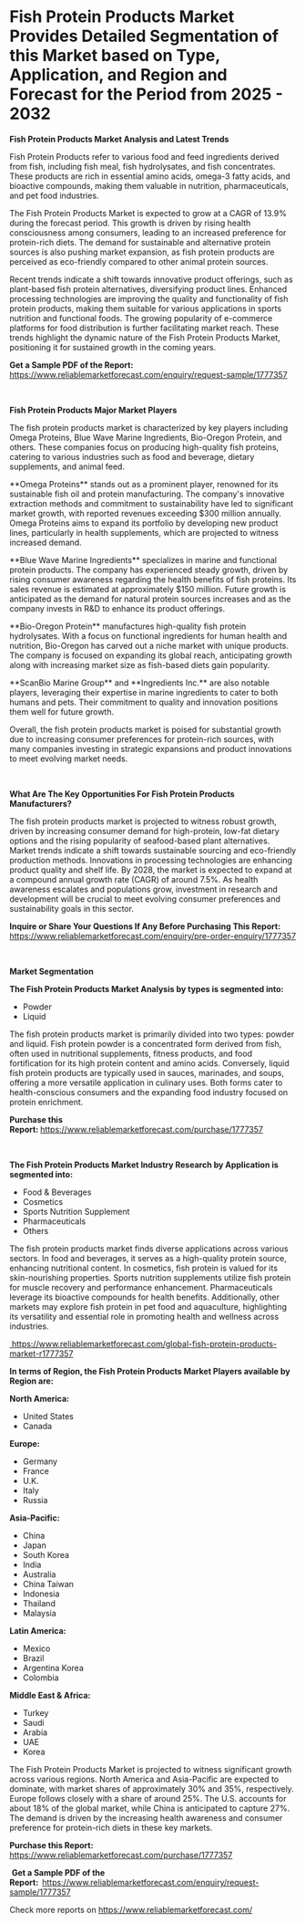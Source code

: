 <p><h1>Fish Protein Products Market Provides Detailed Segmentation of this Market based on Type, Application, and Region and Forecast for the Period from 2025 - 2032</h1></p><p><strong>Fish Protein Products Market Analysis and Latest Trends</strong></p>
<p><p>Fish Protein Products refer to various food and feed ingredients derived from fish, including fish meal, fish hydrolysates, and fish concentrates. These products are rich in essential amino acids, omega-3 fatty acids, and bioactive compounds, making them valuable in nutrition, pharmaceuticals, and pet food industries.</p><p>The Fish Protein Products Market is expected to grow at a CAGR of 13.9% during the forecast period. This growth is driven by rising health consciousness among consumers, leading to an increased preference for protein-rich diets. The demand for sustainable and alternative protein sources is also pushing market expansion, as fish protein products are perceived as eco-friendly compared to other animal protein sources.</p><p>Recent trends indicate a shift towards innovative product offerings, such as plant-based fish protein alternatives, diversifying product lines. Enhanced processing technologies are improving the quality and functionality of fish protein products, making them suitable for various applications in sports nutrition and functional foods. The growing popularity of e-commerce platforms for food distribution is further facilitating market reach. These trends highlight the dynamic nature of the Fish Protein Products Market, positioning it for sustained growth in the coming years.</p></p>
<p><strong>Get a Sample PDF of the Report:&nbsp;</strong> <a href="https://www.reliablemarketforecast.com/enquiry/request-sample/1777357?utm_campaign=2145&utm_medium=2&utm_source=Github&utm_content=ia&utm_term=15022025&utm_id=fish-protein-products">https://www.reliablemarketforecast.com/enquiry/request-sample/1777357</a></p>
<p>&nbsp;</p>
<p><strong>Fish Protein Products Major Market Players</strong></p>
<p><p>The fish protein products market is characterized by key players including Omega Proteins, Blue Wave Marine Ingredients, Bio-Oregon Protein, and others. These companies focus on producing high-quality fish proteins, catering to various industries such as food and beverage, dietary supplements, and animal feed.</p><p>**Omega Proteins** stands out as a prominent player, renowned for its sustainable fish oil and protein manufacturing. The company's innovative extraction methods and commitment to sustainability have led to significant market growth, with reported revenues exceeding $300 million annually. Omega Proteins aims to expand its portfolio by developing new product lines, particularly in health supplements, which are projected to witness increased demand.</p><p>**Blue Wave Marine Ingredients** specializes in marine and functional protein products. The company has experienced steady growth, driven by rising consumer awareness regarding the health benefits of fish proteins. Its sales revenue is estimated at approximately $150 million. Future growth is anticipated as the demand for natural protein sources increases and as the company invests in R&D to enhance its product offerings.</p><p>**Bio-Oregon Protein** manufactures high-quality fish protein hydrolysates. With a focus on functional ingredients for human health and nutrition, Bio-Oregon has carved out a niche market with unique products. The company is focused on expanding its global reach, anticipating growth along with increasing market size as fish-based diets gain popularity.</p><p>**ScanBio Marine Group** and **Ingredients Inc.** are also notable players, leveraging their expertise in marine ingredients to cater to both humans and pets. Their commitment to quality and innovation positions them well for future growth.</p><p>Overall, the fish protein products market is poised for substantial growth due to increasing consumer preferences for protein-rich sources, with many companies investing in strategic expansions and product innovations to meet evolving market needs.</p></p>
<p>&nbsp;</p>
<p><strong>What Are The Key Opportunities For Fish Protein Products Manufacturers?</strong></p>
<p><p>The fish protein products market is projected to witness robust growth, driven by increasing consumer demand for high-protein, low-fat dietary options and the rising popularity of seafood-based plant alternatives. Market trends indicate a shift towards sustainable sourcing and eco-friendly production methods. Innovations in processing technologies are enhancing product quality and shelf life. By 2028, the market is expected to expand at a compound annual growth rate (CAGR) of around 7.5%. As health awareness escalates and populations grow, investment in research and development will be crucial to meet evolving consumer preferences and sustainability goals in this sector.</p></p>
<p><strong>Inquire or Share Your Questions If Any Before Purchasing This Report:</strong> <a href="https://www.reliablemarketforecast.com/enquiry/pre-order-enquiry/1777357?utm_campaign=2145&utm_medium=2&utm_source=Github&utm_content=ia&utm_term=15022025&utm_id=fish-protein-products">https://www.reliablemarketforecast.com/enquiry/pre-order-enquiry/1777357</a></p>
<p>&nbsp;</p>
<p><strong>Market Segmentation</strong></p>
<p><strong>The Fish Protein Products Market Analysis by types is segmented into:</strong></p>
<p><ul><li>Powder</li><li>Liquid</li></ul></p>
<p><p>The fish protein products market is primarily divided into two types: powder and liquid. Fish protein powder is a concentrated form derived from fish, often used in nutritional supplements, fitness products, and food fortification for its high protein content and amino acids. Conversely, liquid fish protein products are typically used in sauces, marinades, and soups, offering a more versatile application in culinary uses. Both forms cater to health-conscious consumers and the expanding food industry focused on protein enrichment.</p></p>
<p><strong>Purchase this Report:&nbsp;</strong><a href="https://www.reliablemarketforecast.com/purchase/1777357?utm_campaign=2145&utm_medium=2&utm_source=Github&utm_content=ia&utm_term=15022025&utm_id=fish-protein-products">https://www.reliablemarketforecast.com/purchase/1777357</a></p>
<p>&nbsp;</p>
<p><strong>The Fish Protein Products Market Industry Research by Application is segmented into:</strong></p>
<p><ul><li>Food & Beverages</li><li>Cosmetics</li><li>Sports Nutrition Supplement</li><li>Pharmaceuticals</li><li>Others</li></ul></p>
<p><p>The fish protein products market finds diverse applications across various sectors. In food and beverages, it serves as a high-quality protein source, enhancing nutritional content. In cosmetics, fish protein is valued for its skin-nourishing properties. Sports nutrition supplements utilize fish protein for muscle recovery and performance enhancement. Pharmaceuticals leverage its bioactive compounds for health benefits. Additionally, other markets may explore fish protein in pet food and aquaculture, highlighting its versatility and essential role in promoting health and wellness across industries.</p></p>
<p><a href="https://www.reliablemarketforecast.com/global-fish-protein-products-market-r1777357?utm_campaign=2145&utm_medium=2&utm_source=Github&utm_content=ia&utm_term=15022025&utm_id=fish-protein-products">&nbsp;https://www.reliablemarketforecast.com/global-fish-protein-products-market-r1777357</a></p>
<p><strong>In terms of Region, the Fish Protein Products Market Players available by Region are:</strong></p>
<p>
    <p> <strong> North America: </strong>
        <ul>
            <li>United States</li>
            <li>Canada</li>
        </ul>
        </p> 
    <p> <strong> Europe: </strong>
        <ul>
            <li>Germany</li>
            <li>France</li>
            <li>U.K.</li>
            <li>Italy</li>
            <li>Russia</li>
        </ul>
        </p> 
    <p> <strong> Asia-Pacific: </strong>
        <ul>
            <li>China</li>
            <li>Japan</li>
            <li>South Korea</li>
            <li>India</li>
            <li>Australia</li>
            <li>China Taiwan</li>
            <li>Indonesia</li>
            <li>Thailand</li>
            <li>Malaysia</li>
        </ul>
        </p> 
    <p> <strong> Latin America: </strong>
        <ul>
            <li>Mexico</li>
            <li>Brazil</li>
            <li>Argentina Korea</li>
            <li>Colombia</li>
        </ul>
        </p> 
    <p> <strong> Middle East & Africa: </strong>
        <ul>
            <li>Turkey</li>
            <li>Saudi</li>
            <li>Arabia</li>
            <li>UAE</li>
            <li>Korea</li>
        </ul>
    </p>
    </p>
<p><p>The Fish Protein Products Market is projected to witness significant growth across various regions. North America and Asia-Pacific are expected to dominate, with market shares of approximately 30% and 35%, respectively. Europe follows closely with a share of around 25%. The U.S. accounts for about 18% of the global market, while China is anticipated to capture 27%. The demand is driven by the increasing health awareness and consumer preference for protein-rich diets in these key markets.</p></p>
<p><strong>Purchase this Report: </strong><a href="https://www.reliablemarketforecast.com/purchase/1777357?utm_campaign=2145&utm_medium=2&utm_source=Github&utm_content=ia&utm_term=15022025&utm_id=fish-protein-products">https://www.reliablemarketforecast.com/purchase/1777357</a></p>
<p>&nbsp;<strong>Get a Sample PDF of the Report:&nbsp;&nbsp;</strong><a href="https://www.reliablemarketforecast.com/enquiry/request-sample/1777357?utm_campaign=2145&utm_medium=2&utm_source=Github&utm_content=ia&utm_term=15022025&utm_id=fish-protein-products">https://www.reliablemarketforecast.com/enquiry/request-sample/1777357</a></p>
<p><strong></strong></p>
<p>Check more reports on <a href="https://www.reliablemarketforecast.com/?utm_campaign=2145&utm_medium=2&utm_source=Github&utm_content=ia&utm_term=15022025&utm_id=fish-protein-products">https://www.reliablemarketforecast.com/</a></p>